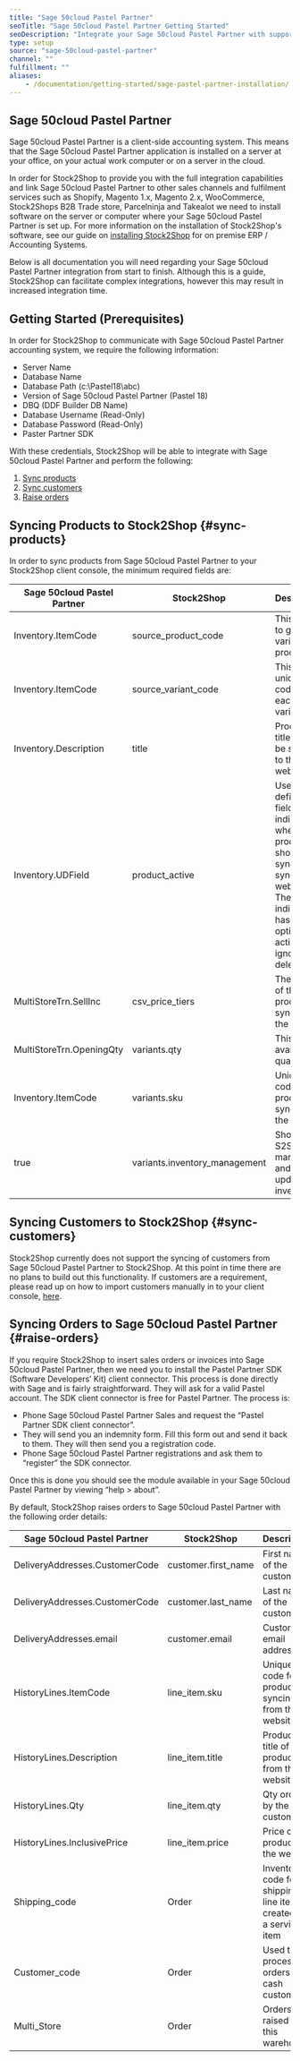 ```yaml
---
title: "Sage 50cloud Pastel Partner"
seoTitle: "Sage 50cloud Pastel Partner Getting Started"
seoDescription: "Integrate your Sage 50cloud Pastel Partner with supported B2B and B2C Systems through Stock2Shop"
type: setup
source: "sage-50cloud-pastel-partner"
channel: ""
fulfillment: ""
aliases:
    - /documentation/getting-started/sage-pastel-partner-installation/
---
```


## Sage 50cloud Pastel Partner
Sage 50cloud Pastel Partner is a client-side accounting system. 
This means that the Sage 50cloud Pastel Partner application is installed on a 
server at your office, on your actual work computer or on a 
server in the cloud. 

In order for Stock2Shop to provide you 
with the full integration capabilities and link Sage 50cloud Pastel Partner
to other sales channels and fulfilment services such as 
Shopify, Magento 1.x, Magento 2.x, WooCommerce, Stock2Shops B2B Trade store, 
Parcelninja and Takealot we need to install software on the server or computer where your Sage 50cloud Pastel Partner is set up. 
For more information on the installation of Stock2Shop's software, see our guide on [installing Stock2Shop](/help/setup/installing-stock2shop/ "Installing Stock2Shop for on Premise ERP / Accounting Systems") for on premise ERP / Accounting Systems.

Below is all documentation you will need regarding your Sage 50cloud Pastel Partner integration from start to finish.
Although this is a guide, Stock2Shop can facilitate complex integrations, however this may result in increased integration time.

## Getting Started (Prerequisites)
In order for Stock2Shop to communicate with Sage 50cloud Pastel Partner accounting system, 
we require the following information:

- Server Name 
- Database Name
- Database Path (c:\Pastel18\abc)
- Version of Sage 50cloud Pastel Partner (Pastel 18)
- DBQ (DDF Builder DB Name)
- Database Username (Read-Only)
- Database Password (Read-Only)
- Paster Partner SDK

With these credentials, Stock2Shop will be able to integrate with 
Sage 50cloud Pastel Partner and perform the following:

1. [Sync products](#sync-products) 
2. [Sync customers](#sync-customers) 
3. [Raise orders](#raise-orders) 

## Syncing Products to Stock2Shop {#sync-products}
In order to sync products from Sage 50cloud Pastel Partner to your Stock2Shop client console, 
the minimum required fields are:

| Sage 50cloud Pastel Partner | Stock2Shop                     | Description                                                                                                                                           |
| --------------------------- | ------------------------------ | ----------------------------------------------------------------------------------------------------------------------------------------------------- |
| Inventory.ItemCode          | source_product_code            | This is used to group variable products                                                                                                               |
| Inventory.ItemCode          | source_variant_code            | This is a unique code for each variation                                                                                                              |
| Inventory.Description       | title                          | Product title that will be synced to the website                                                                                                      |
| Inventory.UDField           | product_active                 | User defined field that indicates whether the product should sync or not sync to the website. The indicator has 3 options; active, ignore and delete. |
| MultiStoreTrn.SellInc       | csv_price_tiers                | The price of the product syncing to the website                                                                                                       |
| MultiStoreTrn.OpeningQty    | variants.qty                   | This is the available quantity to                                                                                                                     |
| Inventory.ItemCode          | variants.sku                   | Unique code for a product syncing to the channel                                                                                                      |
| true                        | variants.inventory_management  | Shows that S2S is managing and updating inventory                                                                                                     |

## Syncing Customers to Stock2Shop {#sync-customers}
Stock2Shop currently does not support the syncing of customers from Sage 50cloud Pastel Partner to Stock2Shop. 
At this point in time there are no plans to build out this functionality. 
If customers are a requirement, please read up on how to import customers manually in to your client console, [here](/help/how-it-works-customer-import "Manually import customers into Stock2Shop").
 
## Syncing Orders to Sage 50cloud Pastel Partner {#raise-orders}
If you require Stock2Shop to insert sales orders or invoices into Sage 50cloud Pastel Partner, 
then we need you to install the Pastel Partner SDK (Software Developers’ Kit) client connector. 
This process is done directly with Sage and is fairly straightforward. They will ask for a valid Pastel account. 
The SDK client connector is free for Pastel Partner. The process is:

- Phone Sage 50cloud Pastel Partner Sales and request the “Pastel Partner SDK client connector”.
- They will send you an indemnity form. Fill this form out and send it back to them. They will then send you a registration code.
- Phone Sage 50cloud Pastel Partner registrations and ask them to “register” the SDK connector.

Once this is done you should see the module available in your Sage 50cloud Pastel Partner by viewing “help > about”.

By default, Stock2Shop raises orders to Sage 50cloud Pastel Partner with the following order details:

| Sage 50cloud Pastel Partner    | Stock2Shop           | Description                                                       |
| ------------------------------ | -------------------- | ----------------------------------------------------------------- |
| DeliveryAddresses.CustomerCode | customer.first_name  | First name of the customer                                        |
| DeliveryAddresses.CustomerCode | customer.last_name   | Last name of the customer                                         |
| DeliveryAddresses.email        | customer.email       | Customer's email address                                          |
| HistoryLines.ItemCode          | line_item.sku        | Unique code for a product syncing from the website.               |
| HistoryLines.Description       | line_item.title      | Product title of a product from the website                       |
| HistoryLines.Qty               | line_item.qty        | Qty orderd by the customer                                        |
| HistoryLines.InclusivePrice    | line_item.price      | Price of the product on the website                               |
| Shipping_code                  | Order                | Inventory code for shipping line items, created as a service item |
| Customer_code                  | Order                | Used to process orders for cash customers                         |
| Multi_Store                    | Order                | Orders raised into this warehouse                                 |
